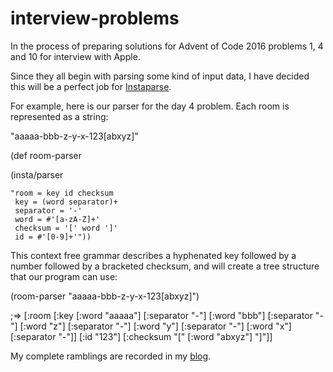 # interview-problems

In the process of preparing solutions for Advent of Code 2016 problems 1, 4 and 10 for interview with Apple.

Since they all begin with parsing some kind of input data, I have decided this will be a perfect job for [Instaparse](https://github.com/Engelberg/instaparse). 

For example, here is our parser for the day 4 problem.
Each room is represented as a string:

"aaaaa-bbb-z-y-x-123[abxyz]"

(def room-parser
  
  (insta/parser
  
    "room = key id checksum
     key = (word separator)+
     separator = '-'
     word = #'[a-zA-Z]+'
     checksum = '[' word ']'
     id = #'[0-9]+'"))
     
This context free grammar describes a hyphenated key followed by a number followed by a bracketed checksum,
and will create a tree structure that our program can use:

(room-parser "aaaaa-bbb-z-y-x-123[abxyz]")

;=> [:room [:key [:word "aaaaa"]
    [:separator "-"]
    [:word "bbb"]
    [:separator "-"]
    [:word "z"]
    [:separator "-"]
    [:word "y"]
    [:separator "-"]
    [:word "x"]
    [:separator "-"]]
    [:id "123"]
    [:checksum "[" [:word "abxyz"] "]"]]



My complete ramblings are recorded in my [blog](https://crjunkie.blogspot.com/2017/11/my-interview-for-apple.html).
